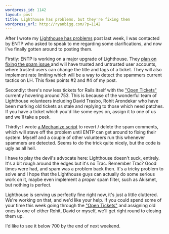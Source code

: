 ```yaml
--- 
wordpress_id: 1142
layout: post
title: Lighthouse has problems, but they're fixing them
wordpress_url: http://ryanbigg.com/?p=1142
---
```

After I wrote my <a href='http://ryanbigg.com/2010/10/lighthouse-has-problems/'>Lighthouse has problems</a> post last week, I was contacted by ENTP who asked to speak to me regarding some clarifications, and now I've finally gotten around to posting them.

Firstly: ENTP is working on a major upgrade of Lighthouse. They <a href="http://help.lighthouseapp.com/discussions/problems/1791-spammers-taking-over">plan on fixing the spam issue </a>and will have trusted and untrusted user accounts, where trusted users can change the title and tags of a ticket. They will also implement rate limiting which will be a way to detect the spammers current tactics on LH. This fixes points #2 and #4 of my post.

Secondly: there's now less tickets for Rails itself with the <a href="https://rails.lighthouseapp.com/projects/8994-ruby-on-rails/tickets/bins/5837">"Open Tickets"</a> currently hovering around 753. This is because of the wonderful team of Lighthouse volunteers including David Trasbo, Rohit Arondekar who have been marking old tickets as stale and replying to those which need patches. If you have a ticket which you'd like some eyes on, assign it to one of us and we'll take a peek.

Thirdly: I wrote <a href='http://gist.github.com/617963'>a Mechanize script</a> to revert / delete the spam comments, which will stave off the problem until ENTP can get around to fixing their system. Myself and a couple of other volunteers run this whenever spammers are detected. Seems to do the trick quite nicely, but the code is ugly as all hell.

I have to play the devil's advocate here: Lighthouse doesn't suck, entirely. It's a bit rough around the edges but it's no Trac. Remember Trac? Good times were had, and spam was a problem back then. It's a tricky problem to solve and I hope that the Lighthouse guys can actually do some serious work on it, maybe even implement a <em>proper</em> spam filter, such as Akismet, but nothing is perfect.

Lighthouse is serving us perfectly fine right now, it's just a little cluttered. We're working on that, and we'd like your help. If you could spend some of your time this week going through the <a href="https://rails.lighthouseapp.com/projects/8994-ruby-on-rails/tickets/bins/5837">"Open Tickets"</a> and assigning old ones to one of either Rohit, David or myself, we'll get right round to closing them up. 

I'd like to see it below 700 by the end of next weekend.
